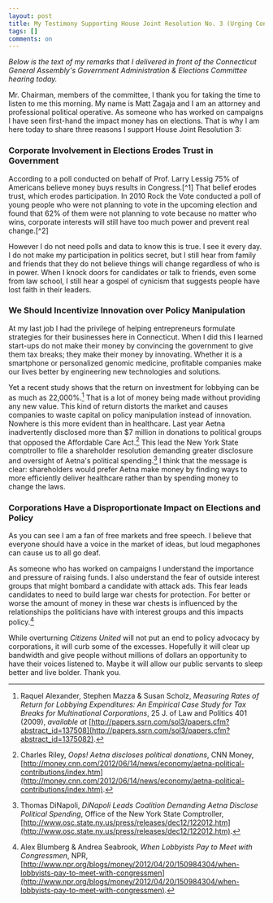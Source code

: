 ```yaml
---
layout: post
title: My Testimony Supporting House Joint Resolution No. 3 (Urging Congress to Overturn Citizens United)
tags: []
comments: on
---
```

<em>Below is the text of my remarks that I delivered in front of the Connecticut General Assembly's Government Administration &amp; Elections Committee hearing today.</em>

Mr. Chairman, members of the committee, I thank you for taking the time to listen to me this morning. My name is Matt Zagaja and I am an attorney and professional political operative. As someone who has worked on campaigns I have seen first-hand the impact money has on elections. That is why I am here today to share three reasons I support House Joint Resolution 3:

<h3>Corporate Involvement in Elections Erodes Trust in Government</h3>
According to a poll conducted on behalf of Prof. Larry Lessig 75% of Americans believe money buys results in Congress.[^1] That belief erodes trust, which erodes participation. In 2010 Rock the Vote conducted a poll of young people who were not planning to vote in the upcoming election and found that 62% of them were not planning to vote because no matter who wins, corporate interests will still have too much power and prevent real change.[^2]

However I do not need polls and data to know this is true. I see it every day. I do not make my participation in politics secret, but I still hear from family and friends that they do not believe things will change regardless of who is in power. When I knock doors for candidates or talk to friends, even some from law school, I still hear a gospel of cynicism that suggests people have lost faith in their leaders.

<h3>We Should Incentivize Innovation over Policy Manipulation</h3>
At my last job I had the privilege of helping entrepreneurs formulate strategies for their businesses here in Connecticut. When I did this I learned start-ups do not make their money by convincing the government to give them tax breaks; they make their money by innovating. Whether it is a smartphone or personalized genomic medicine, profitable companies make our lives better by engineering new technologies and solutions.

Yet a recent study shows that the return on investment for lobbying can be as much as 22,000%.[^3] That is a lot of money being made without providing any new value. This kind of return distorts the market and causes companies to waste capital on policy manipulation instead of innovation. Nowhere is this more evident than in healthcare. Last year Aetna inadvertently disclosed more than $7 million in donations to political groups that opposed the Affordable Care Act.[^4]</a> This lead the New York State comptroller to file a shareholder resolution demanding greater disclosure and oversight of Aetna's political spending.[^5]</a> I think that the message is clear: shareholders would prefer Aetna make money by finding ways to more efficiently deliver healthcare rather than by spending money to change the laws.

<h3>Corporations Have a Disproportionate Impact on Elections and Policy</h3>
As you can see I am a fan of free markets and free speech. I believe that everyone should have a voice in the market of ideas, but loud megaphones can cause us to all go deaf.

As someone who has worked on campaigns I understand the importance and pressure of raising funds. I also understand the fear of outside interest groups that might bombard a candidate with attack ads. This fear leads candidates to need to build large war chests for protection. For better or worse the amount of money in these war chests is influenced by the relationships the politicians have with interest groups and this impacts policy.[^6]

While overturning <i>Citizens United</i> will not put an end to policy advocacy by corporations, it will curb some of the excesses. Hopefully it will clear up bandwidth and give people without millions of dollars an opportunity to have their voices listened to. Maybe it will allow our public servants to sleep better and live bolder. Thank you.

[^1]: Larry Lessig, <i>The Problem with Money in Politics</i>, [http://blip.tv/lessig/the-problem-with-money-in-politics-644519](http://blip.tv/lessig/the-problem-with-money-in-politics-6445190).

[^2]: Rock the Vote, <i>2010 Rock the Vote Nationwide Baseline</i>, [http://www.rockthevote.com/assets/publications/research/2010/2010-rock-the-vote-nationwide-baseline.pdf](http://www.rockthevote.com/assets/publications/research/2010/2010-rock-the-vote-nationwide-baseline.pdf).

[^3]: Raquel Alexander, Stephen Mazza &amp; Susan Scholz, <i>Measuring Rates of Return for Lobbying Expenditures: An Empirical Case Study for Tax Breaks for Multinational Corporations</i>, 25 J. of Law and Politics 401 (2009), <i>available at</i> [http://papers.ssrn.com/sol3/papers.cfm?abstract_id=137508](http://papers.ssrn.com/sol3/papers.cfm?abstract_id=1375082).

[^4]:</a> Charles Riley, <i>Oops! Aetna discloses political donations</i>, CNN Money, [http://money.cnn.com/2012/06/14/news/economy/aetna-political-contributions/index.htm](http://money.cnn.com/2012/06/14/news/economy/aetna-political-contributions/index.htm).

[^5]:</a> Thomas DiNapoli, <i>DiNapoli Leads Coalition Demanding Aetna Disclose Political Spending</i>, Office of the New York State Comptroller, [http://www.osc.state.ny.us/press/releases/dec12/122012.htm](http://www.osc.state.ny.us/press/releases/dec12/122012.htm).

[^6]:</a> Alex Blumberg &amp; Andrea Seabrook, <i>When Lobbyists Pay to Meet with Congressmen</i>, NPR, [http://www.npr.org/blogs/money/2012/04/20/150984304/when-lobbyists-pay-to-meet-with-congressmen](http://www.npr.org/blogs/money/2012/04/20/150984304/when-lobbyists-pay-to-meet-with-congressmen).